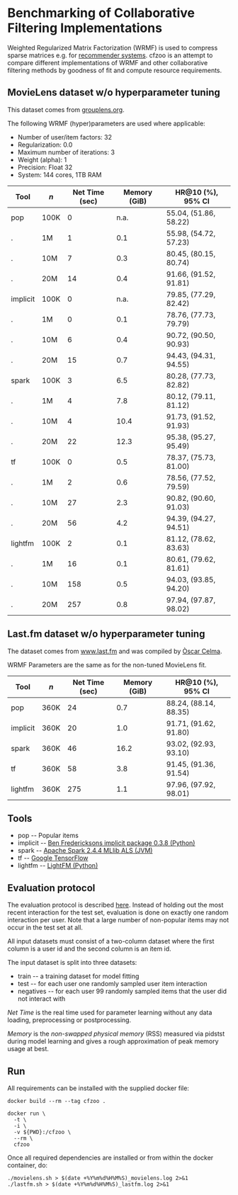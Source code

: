 # Benchmarking of Collaborative Filtering Implementations

 Weighted Regularized Matrix Factorization (WRMF) is used to compress sparse matrices e.g. for [recommender systems](http://yifanhu.net/PUB/cf.pdf). cfzoo is an attempt to compare different implementations of WRMF and other collaborative filtering methods by goodness of fit and compute resource requirements.


## MovieLens dataset w/o hyperparameter tuning
This dataset comes from [grouplens.org](https://grouplens.org/datasets/movielens/).

The following WRMF (hyper)parameters are used where applicable:
* Number of user/item factors: 32
* Regularization: 0.0
* Maximum number of iterations: 3
* Weight (alpha): 1
* Precision: Float 32
* System: 144 cores, 1TB RAM

Tool     | *n*  | Net Time (sec) | Memory (GiB) | HR@10 (%), 95% CI
---------|------|----------------|--------------|------------------------
pop      | 100K |      0         |   n.a.       | 55.04, (51.86, 58.22)
.        | 1M   |      1         |   0.1        | 55.98, (54.72, 57.23)
.        | 10M  |      7         |   0.3        | 80.45, (80.15, 80.74)
.        | 20M  |      14        |   0.4        | 91.66, (91.52, 91.81)
implicit | 100K |      0         |   n.a.       | 79.85, (77.29, 82.42)
.        | 1M   |      0         |   0.1        | 78.76, (77.73, 79.79)
.        | 10M  |      6         |   0.4        | 90.72, (90.50, 90.93)
.        | 20M  |      15        |   0.7        | 94.43, (94.31, 94.55)
spark    | 100K |      3         |   6.5        | 80.28, (77.73, 82.82)
.        | 1M   |      4         |   7.8        | 80.12, (79.11, 81.12)
.        | 10M  |      4         |   10.4       | 91.73, (91.52, 91.93)
.        | 20M  |      22        |   12.3       | 95.38, (95.27, 95.49)
tf       | 100K |      0         |   0.5        | 78.37, (75.73, 81.00)
.        | 1M   |      2         |   0.6        | 78.56, (77.52, 79.59)
.        | 10M  |      27        |   2.3        | 90.82, (90.60, 91.03)
.        | 20M  |      56        |   4.2        | 94.39, (94.27, 94.51)
lightfm  | 100K |      2         |   0.1        | 81.12, (78.62, 83.63)
.        | 1M   |      16        |   0.1        | 80.61, (79.62, 81.61)
.        | 10M  |      158       |   0.5        | 94.03, (93.85, 94.20)
.        | 20M  |      257       |   0.8        | 97.94, (97.87, 98.02)


## Last.fm dataset w/o hyperparameter tuning
The dataset comes from www.last.fm and was compiled by [Òscar Celma](http://ocelma.net/MusicRecommendationDataset/lastfm-360K.html).

WRMF Parameters are the same as for the non-tuned MovieLens fit.

Tool     | *n*  | Net Time (sec) |   Memory (GiB) | HR@10 (%), 95% CI
---------|------|----------------|----------------|------------------------
pop      | 360K |      24        |   0.7          | 88.24, (88.14, 88.35)
implicit | 360K |      20        |   1.0          | 91.71, (91.62, 91.80)
spark    | 360K |      46        |   16.2         | 93.02, (92.93, 93.10)
tf       | 360K |      58        |   3.8          | 91.45, (91.36, 91.54)
lightfm  | 360K |      275       |   1.1          | 97.96, (97.92, 98.01)


## Tools
* pop -- Popular items
* implicit -- [Ben Fredericksons implicit package 0.3.8 (Python)](https://github.com/benfred/implicit)
* spark -- [Apache Spark 2.4.4 MLlib ALS (JVM)](http://spark.apache.org/)
* tf -- [Google TensorFlow](https://www.tensorflow.org/api_docs/python/tf/contrib/factorization/WALSModel)
* lightfm -- [LightFM (Python)](https://github.com/lyst/lightfm)


## Evaluation protocol
The evaluation protocol is described [here](https://www.comp.nus.edu.sg/~xiangnan/papers/ncf.pdf). Instead of holding out the most recent interaction for the test set, evaluation is done on exactly one random interaction per user. Note that a large number of non-popular items may not occur in the test set at all.

All input datasets must consist of a two-column dataset where the first column is a user id and the second column is an item id.

The input dataset is split into three datasets:
* train -- a training dataset for model fitting
* test -- for each user one randomly sampled user item interaction
* negatives -- for each user 99 randomly sampled items that the user did not interact with

*Net Time* is the real time used for parameter learning without any data loading, preprocessing or postprocessing.

*Memory* is the *non-swapped physical memory* (RSS) measured via pidstst during model learning and gives a rough approximation of peak memory usage at best.


## Run
All requirements can be installed with the supplied docker file:
```
docker build --rm --tag cfzoo .

docker run \
  -t \
  -i \
  -v ${PWD}:/cfzoo \
  --rm \
  cfzoo

```

Once all required dependencies are installed or from within the docker container, do:
```
./movielens.sh > $(date +%Y%m%d%H%M%S)_movielens.log 2>&1
./lastfm.sh > $(date +%Y%m%d%H%M%S)_lastfm.log 2>&1
```
